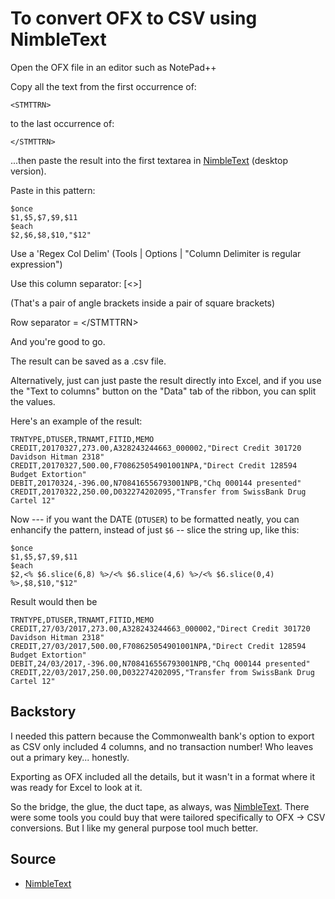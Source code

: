 ﻿# To convert OFX to CSV using NimbleText

Open the OFX file in an editor such as NotePad++

Copy all the text from the first occurrence of:

    <STMTTRN>

to the last occurrence of:

    </STMTTRN>

...then paste the result into the first textarea in [NimbleText](http://NimbleText) (desktop version).

Paste in this pattern:

    $once
    $1,$5,$7,$9,$11
    $each
    $2,$6,$8,$10,"$12"

Use a 'Regex Col Delim' (Tools | Options | "Column Delimiter is regular expression")

Use this column separator: [&lt;&gt;]

(That's a pair of angle brackets inside a pair of square brackets)

Row separator = &lt;/STMTTRN&gt;

And you're good to go.

The result can be saved as a .csv file.

Alternatively, just can just paste the result directly into Excel, and if you use the "Text to columns" button on the "Data" tab of the ribbon, you can split the values.

Here's an example of the result:

    TRNTYPE,DTUSER,TRNAMT,FITID,MEMO
    CREDIT,20170327,273.00,A328243244663_000002,"Direct Credit 301720 Davidson Hitman 2318"
    CREDIT,20170327,500.00,F708625054901001NPA,"Direct Credit 128594 Budget Extortion"
    DEBIT,20170324,-396.00,N708416556793001NPB,"Chq 000144 presented"
    CREDIT,20170322,250.00,D032274202095,"Transfer from SwissBank Drug Cartel 12"

Now --- if you want the DATE  (`DTUSER`) to be formatted neatly, you can enhancify the pattern, instead of just `$6` -- slice the string up, like this:

    $once
    $1,$5,$7,$9,$11
    $each
    $2,<% $6.slice(6,8) %>/<% $6.slice(4,6) %>/<% $6.slice(0,4) %>,$8,$10,"$12"

Result would then be

    TRNTYPE,DTUSER,TRNAMT,FITID,MEMO
    CREDIT,27/03/2017,273.00,A328243244663_000002,"Direct Credit 301720 Davidson Hitman 2318"
    CREDIT,27/03/2017,500.00,F708625054901001NPA,"Direct Credit 128594 Budget Extortion"
    DEBIT,24/03/2017,-396.00,N708416556793001NPB,"Chq 000144 presented"
    CREDIT,22/03/2017,250.00,D032274202095,"Transfer from SwissBank Drug Cartel 12"

## Backstory

I needed this pattern because the Commonwealth bank's option to export as CSV only included 4 columns, and no transaction number! Who leaves out a primary key... honestly.

Exporting as OFX included all the details, but it wasn't in a format where it was ready for Excel to look at it.

So the bridge, the glue, the duct tape, as always, was [NimbleText](http://NimbleText). There were some tools you could buy that were tailored specifically to OFX -> CSV conversions. But I like my general purpose tool much better.

## Source

- [NimbleText](http://NimbleText)